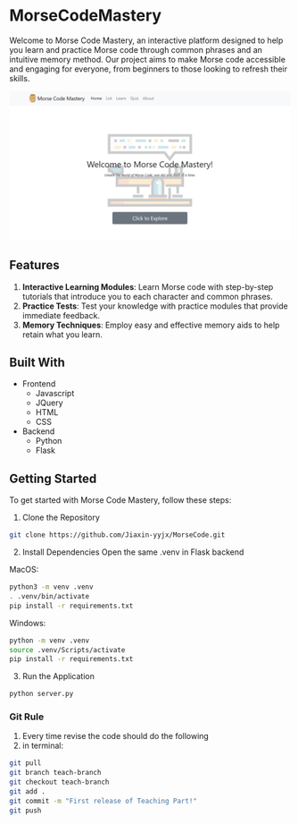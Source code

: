 # MorseCodeMastery
Welcome to Morse Code Mastery, an interactive platform designed to help you learn and practice Morse code through common phrases and an intuitive memory method. Our project aims to make Morse code accessible and engaging for everyone, from beginners to those looking to refresh their skills.

![Homepage](/static/images/Homepage.png "MorseMatery HomePage")

## Features
1. **Interactive Learning Modules**: Learn Morse code with step-by-step tutorials that introduce you to each character and common phrases.
2. **Practice Tests**: Test your knowledge with practice modules that provide immediate feedback.
3. **Memory Techniques**: Employ easy and effective memory aids to help retain what you learn.

## Built With
- Frontend
  - Javascript
  - JQuery
  - HTML
  - CSS
- Backend
  - Python
  - Flask

## Getting Started
To get started with Morse Code Mastery, follow these steps:
1. Clone the Repository
```bash
git clone https://github.com/Jiaxin-yyjx/MorseCode.git
```

2. Install Dependencies
Open the same .venv in Flask backend

MacOS:
```bash
python3 -m venv .venv
. .venv/bin/activate
pip install -r requirements.txt
```
Windows:
```bash
python -m venv .venv
source .venv/Scripts/activate
pip install -r requirements.txt
```

3. Run the Application
```bash
python server.py
```

### Git Rule
1. Every time revise the code should do the following
2. in terminal:
```bash
git pull
git branch teach-branch
git checkout teach-branch
git add .
git commit -m "First release of Teaching Part!"
git push
```
